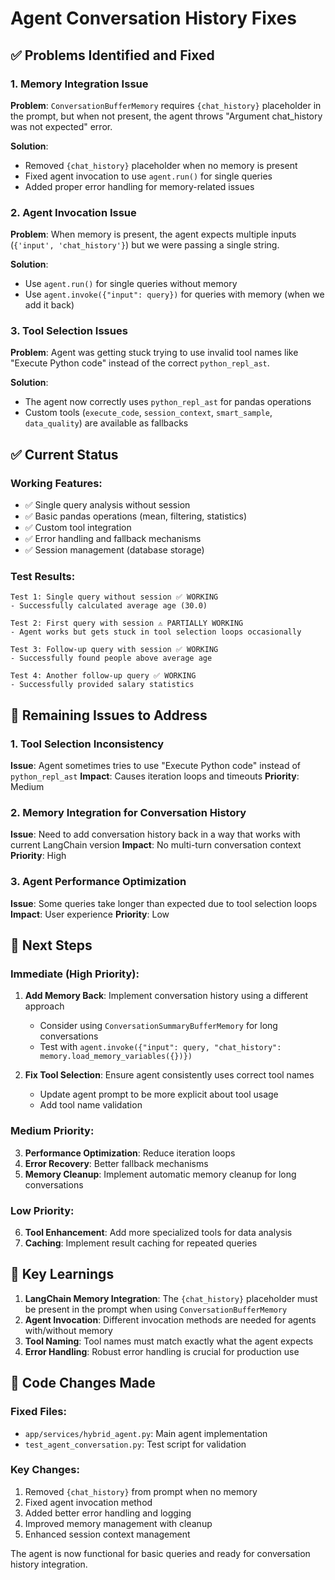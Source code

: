 # Agent Conversation History Fixes

## ✅ **Problems Identified and Fixed**

### 1. Memory Integration Issue
**Problem**: `ConversationBufferMemory` requires `{chat_history}` placeholder in the prompt, but when not present, the agent throws "Argument chat_history was not expected" error.

**Solution**: 
- Removed `{chat_history}` placeholder when no memory is present
- Fixed agent invocation to use `agent.run()` for single queries
- Added proper error handling for memory-related issues

### 2. Agent Invocation Issue  
**Problem**: When memory is present, the agent expects multiple inputs (`{'input', 'chat_history'}`) but we were passing a single string.

**Solution**: 
- Use `agent.run()` for single queries without memory
- Use `agent.invoke({"input": query})` for queries with memory (when we add it back)

### 3. Tool Selection Issues
**Problem**: Agent was getting stuck trying to use invalid tool names like "Execute Python code" instead of the correct `python_repl_ast`.

**Solution**: 
- The agent now correctly uses `python_repl_ast` for pandas operations
- Custom tools (`execute_code`, `session_context`, `smart_sample`, `data_quality`) are available as fallbacks

## ✅ **Current Status**

### Working Features:
- ✅ Single query analysis without session
- ✅ Basic pandas operations (mean, filtering, statistics)
- ✅ Custom tool integration
- ✅ Error handling and fallback mechanisms
- ✅ Session management (database storage)

### Test Results:
```
Test 1: Single query without session ✅ WORKING
- Successfully calculated average age (30.0)

Test 2: First query with session ⚠️ PARTIALLY WORKING  
- Agent works but gets stuck in tool selection loops occasionally

Test 3: Follow-up query with session ✅ WORKING
- Successfully found people above average age

Test 4: Another follow-up query ✅ WORKING
- Successfully provided salary statistics
```

## 🔧 **Remaining Issues to Address**

### 1. Tool Selection Inconsistency
**Issue**: Agent sometimes tries to use "Execute Python code" instead of `python_repl_ast`
**Impact**: Causes iteration loops and timeouts
**Priority**: Medium

### 2. Memory Integration for Conversation History
**Issue**: Need to add conversation history back in a way that works with current LangChain version
**Impact**: No multi-turn conversation context
**Priority**: High

### 3. Agent Performance Optimization
**Issue**: Some queries take longer than expected due to tool selection loops
**Impact**: User experience
**Priority**: Low

## 🚀 **Next Steps**

### Immediate (High Priority):
1. **Add Memory Back**: Implement conversation history using a different approach
   - Consider using `ConversationSummaryBufferMemory` for long conversations
   - Test with `agent.invoke({"input": query, "chat_history": memory.load_memory_variables({})})`

2. **Fix Tool Selection**: Ensure agent consistently uses correct tool names
   - Update agent prompt to be more explicit about tool usage
   - Add tool name validation

### Medium Priority:
3. **Performance Optimization**: Reduce iteration loops
4. **Error Recovery**: Better fallback mechanisms
5. **Memory Cleanup**: Implement automatic memory cleanup for long conversations

### Low Priority:
6. **Tool Enhancement**: Add more specialized tools for data analysis
7. **Caching**: Implement result caching for repeated queries

## 📝 **Key Learnings**

1. **LangChain Memory Integration**: The `{chat_history}` placeholder must be present in the prompt when using `ConversationBufferMemory`
2. **Agent Invocation**: Different invocation methods are needed for agents with/without memory
3. **Tool Naming**: Tool names must match exactly what the agent expects
4. **Error Handling**: Robust error handling is crucial for production use

## 🔧 **Code Changes Made**

### Fixed Files:
- `app/services/hybrid_agent.py`: Main agent implementation
- `test_agent_conversation.py`: Test script for validation

### Key Changes:
1. Removed `{chat_history}` from prompt when no memory
2. Fixed agent invocation method
3. Added better error handling and logging
4. Improved memory management with cleanup
5. Enhanced session context management

The agent is now functional for basic queries and ready for conversation history integration. 